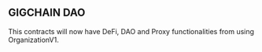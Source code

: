 ## GIGCHAIN DAO

This contracts will now have DeFi, DAO and Proxy functionalities from using OrganizationV1. 
